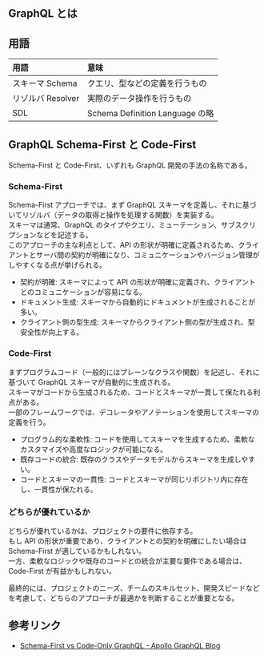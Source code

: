 ## GraphQL とは

## 用語

| 用語              | 意味                            |
| :---------------- | :------------------------------ |
| スキーマ Schema   | クエリ、型などの定義を行うもの  |
| リゾルバ Resolver | 実際のデータ操作を行うもの      |
| SDL               | Schema Definition Language の略 |

## GraphQL Schema-First と Code-First

Schema-First と Code-First、いずれも GraphQL 開発の手法の名称である。

### Schema-First

Schema-First アプローチでは、まず GraphQL スキーマを定義し、それに基づいてリゾルバ（データの取得と操作を処理する関数）を実装する。  
スキーマは通常、GraphQL のタイプやクエリ、ミューテーション、サブスクリプションなどを記述する。  
このアプローチの主な利点として、API の形状が明確に定義されるため、クライアントとサーバ間の契約が明確になり、コミュニケーションやバージョン管理がしやすくなる点が挙げられる。

- 契約が明確: スキーマによって API の形状が明確に定義され、クライアントとのコミュニケーションが容易になる。
- ドキュメント生成: スキーマから自動的にドキュメントが生成されることが多い。
- クライアント側の型生成: スキーマからクライアント側の型が生成され、型安全性が向上する。

### Code-First

まずプログラムコード（一般的にはプレーンなクラスや関数）を記述し、それに基づいて GraphQL スキーマが自動的に生成される。  
スキーマがコードから生成されるため、コードとスキーマが一貫して保たれる利点がある。  
一部のフレームワークでは、デコレータやアノテーションを使用してスキーマの定義を行う。

- プログラム的な柔軟性: コードを使用してスキーマを生成するため、柔軟なカスタマイズや高度なロジックが可能になる。
- 既存コードの統合: 既存のクラスやデータモデルからスキーマを生成しやすい。
- コードとスキーマの一貫性: コードとスキーマが同じリポジトリ内に存在し、一貫性が保たれる。

### どちらが優れているか

どちらが優れているかは、プロジェクトの要件に依存する。  
もし API の形状が重要であり、クライアントとの契約を明確にしたい場合は Schema-First が適しているかもしれない。  
一方、柔軟なロジックや既存のコードとの統合が主要な要件である場合は、Code-First が有益かもしれない。

最終的には、プロジェクトのニーズ、チームのスキルセット、開発スピードなどを考慮して、どちらのアプローチが最適かを判断することが重要となる。

## 参考リンク

- [Schema-First vs Code-Only GraphQL - Apollo GraphQL Blog](https://www.apollographql.com/blog/backend/architecture/schema-first-vs-code-only-graphql/)
